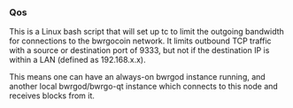 ### Qos ###

This is a Linux bash script that will set up tc to limit the outgoing bandwidth for connections to the bwrgocoin network. It limits outbound TCP traffic with a source or destination port of 9333, but not if the destination IP is within a LAN (defined as 192.168.x.x).

This means one can have an always-on bwrgod instance running, and another local bwrgod/bwrgo-qt instance which connects to this node and receives blocks from it.
